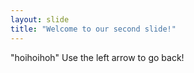 ```yaml
---
layout: slide
title: "Welcome to our second slide!"
---
```

"hoihoihoh"
Use the left arrow to go back!
